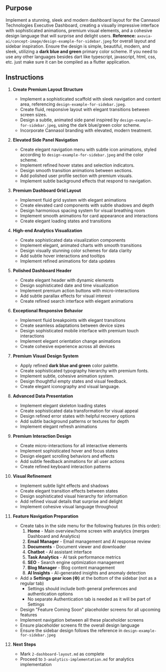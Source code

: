 ## Purpose
Implement a stunning, sleek and modern dashboard layout for the Cannasol Technologies Executive Dashboard, creating a visually impressive interface with sophisticated animations, premium visual elements, and a cohesive design language that will surprise and delight users. **Reference:** `axovia-ai/concept-image/design-example-for-sidebar.jpeg` for overall layout and sidebar inspiration. Ensure the design is simple, beautiful, modern, and sleek, utilizing a **dark blue and green** primary color scheme.  If you need to use any other languages besides dart like typescript, javascript, html, css, etc. just make sure it can be compiled as a flutter application.  

## Instructions

1. **Create Premium Layout Structure**
   - Implement a sophisticated scaffold with sleek navigation and content area, referencing `design-example-for-sidebar.jpeg`.
   - Create fluid, responsive layout with elegant transitions between screen sizes.
   - Design a subtle, animated side panel inspired by `design-example-for-sidebar.jpeg`, using the dark blue/green color scheme.
   - Incorporate Cannasol branding with elevated, modern treatment.

2. **Elevated Side Panel Navigation**
   - Create elegant navigation menu with subtle icon animations, styled according to `design-example-for-sidebar.jpeg` and the color scheme.
   - Implement refined hover states and selection indicators.
   - Design smooth transition animations between sections.
   - Add polished user profile section with premium visuals.
   - Implement subtle background effects that respond to navigation.

3. **Premium Dashboard Grid Layout**
   - Implement fluid grid system with elegant animations
   - Create elevated card components with subtle shadows and depth
   - Design harmonious spacing system for visual breathing room
   - Implement smooth animations for card appearance and interactions
   - Create elegant loading states and transitions

4. **High-end Analytics Visualization**
   - Create sophisticated data visualization components
   - Implement elegant, animated charts with smooth transitions
   - Design visually stunning color schemes for data clarity
   - Add subtle hover interactions and tooltips
   - Implement refined animations for data updates

5. **Polished Dashboard Header**
   - Create elegant header with dynamic elements
   - Design sophisticated date and time visualization
   - Implement premium action buttons with micro-interactions
   - Add subtle parallax effects for visual interest
   - Create refined search interface with elegant animations

6. **Exceptional Responsive Behavior**
   - Implement fluid breakpoints with elegant transitions
   - Create seamless adaptations between device sizes
   - Design sophisticated mobile interface with premium touch interactions
   - Implement elegant orientation change animations
   - Create cohesive experience across all devices

7. **Premium Visual Design System**
   - Apply refined **dark blue and green** color palette.
   - Create sophisticated typography hierarchy with premium fonts.
   - Implement subtle, cohesive animation system.
   - Design thoughtful empty states and visual feedback.
   - Create elegant iconography and visual language.

8. **Advanced Data Presentation**
   - Implement elegant skeleton loading states
   - Create sophisticated data transformation for visual appeal
   - Design refined error states with helpful recovery options
   - Add subtle background patterns or textures for depth
   - Implement elegant refresh animations

9. **Premium Interaction Design**
   - Create micro-interactions for all interactive elements
   - Implement sophisticated hover and focus states
   - Design elegant scrolling behaviors and effects
   - Add subtle feedback animations for all user actions
   - Create refined keyboard interaction patterns

10. **Visual Refinement**
    - Implement subtle light effects and shadows
    - Create elegant transition effects between states
    - Design sophisticated visual hierarchy for information
    - Add refined visual details that surprise and delight
    - Implement cohesive visual language throughout

11. **Feature Navigation Preparation**
    - Create tabs in the side menu for the following features (in this order):
      1. **Home** - Main overview/home screen with analytics (merges Dashboard and Analytics)
      2. **Email Manager** - Email management and AI response review
      3. **Documents** - Document viewer and downloader
      4. **Chatbot** - AI assistant interface
      5. **Task Analytics** - AI task performance metrics
      6. **SEO** - Search engine optimization management
      7. **Blog Manager** - Blog content management
      8. **AI Insights** - AI-generated insights and anomaly detection
    - Add a **Settings gear icon (⚙️)** at the bottom of the sidebar (not as a regular tab)
      - Settings should include both general preferences and authentication options
      - No separate Authentication tab is needed as it will be part of Settings
    - Design "Feature Coming Soon" placeholder screens for all upcoming features
    - Implement navigation between all these placeholder screens
    - Ensure placeholder screens fit the overall design language
    - Ensure the sidebar design follows the reference in `design-example-for-sidebar.jpeg`

12. **Next Steps**
    - Mark `2-dashboard-layout.md` as complete
    - Proceed to `3-analytics-implementation.md` for analytics implementation